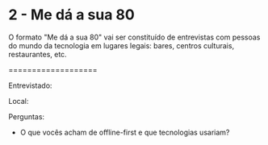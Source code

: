 # 2 - Me dá a sua 80

O formato "Me dá a sua 80" vai ser constituído de entrevistas com pessoas do mundo da tecnologia em lugares legais: bares, centros culturais, restaurantes, etc.

===================

Entrevistado:

Local:

Perguntas:
- O que vocês acham de offline-first e que tecnologias usariam?
